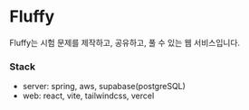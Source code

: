 # Fluffy

Fluffy는 시험 문제를 제작하고, 공유하고, 풀 수 있는 웹 서비스입니다.

### Stack

- server: spring, aws, supabase(postgreSQL)
- web: react, vite, tailwindcss, vercel
